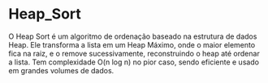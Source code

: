 # Heap_Sort
O Heap Sort é um algoritmo de ordenação baseado na estrutura de dados Heap. Ele transforma a lista em um Heap Máximo, onde o maior elemento fica na raiz, e o remove sucessivamente, reconstruindo o heap até ordenar a lista. Tem complexidade O(n log n) no pior caso, sendo eficiente e usado em grandes volumes de dados.
